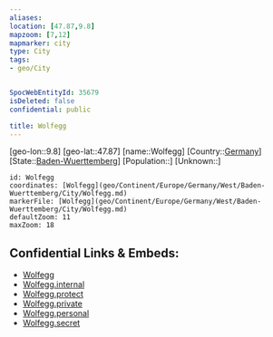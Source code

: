 ```yaml
---
aliases: 
location: [47.87,9.8]
mapzoom: [7,12] 
mapmarker: city 
type: City
tags:
- geo/City


SpocWebEntityId: 35679
isDeleted: false
confidential: public

title: Wolfegg
---
```

[geo-lon::9.8]
[geo-lat::47.87]
[name::Wolfegg]
[Country::[Germany](geo/Continent/Europe/Germany.md)]
[State::[Baden-Wuerttemberg](geo/Continent/Europe/Germany/West/Baden-Wuerttemberg.md)]
[Population::]
[Unknown::]


```leaflet
id: Wolfegg
coordinates: [Wolfegg](geo/Continent/Europe/Germany/West/Baden-Wuerttemberg/City/Wolfegg.md)
markerFile: [Wolfegg](geo/Continent/Europe/Germany/West/Baden-Wuerttemberg/City/Wolfegg.md)
defaultZoom: 11 
maxZoom: 18
```


## Confidential Links & Embeds: 
- [Wolfegg](../../../../../../../../_public/geo/Continent/Europe/Germany/West/Baden-Wuerttemberg/City/Wolfegg.md) 
- [Wolfegg.internal](../../../../../../../../_internal/geo/Continent/Europe/Germany/West/Baden-Wuerttemberg/City/Wolfegg.internal.md) 
- [Wolfegg.protect](../../../../../../../../_protect/geo/Continent/Europe/Germany/West/Baden-Wuerttemberg/City/Wolfegg.protect.md) 
- [Wolfegg.private](../../../../../../../../_private/geo/Continent/Europe/Germany/West/Baden-Wuerttemberg/City/Wolfegg.private.md) 
- [Wolfegg.personal](../../../../../../../../_personal/geo/Continent/Europe/Germany/West/Baden-Wuerttemberg/City/Wolfegg.personal.md) 
- [Wolfegg.secret](../../../../../../../../_secret/geo/Continent/Europe/Germany/West/Baden-Wuerttemberg/City/Wolfegg.secret.md) 
